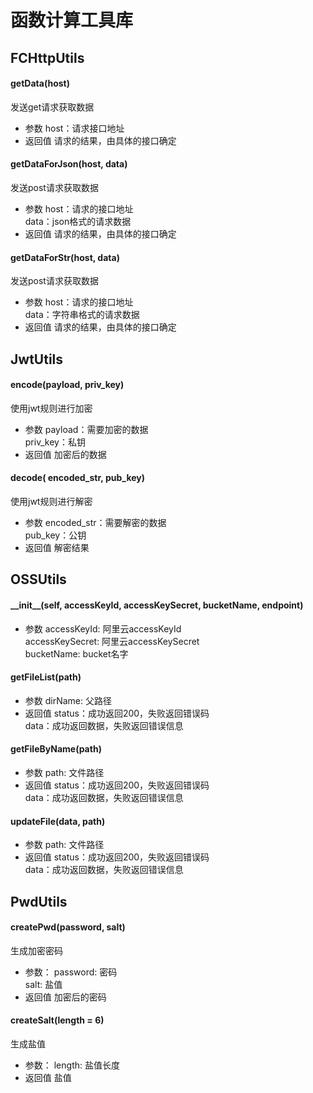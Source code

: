 # 函数计算工具库

## FCHttpUtils
#### getData(host)
发送get请求获取数据
- 参数
host：请求接口地址
- 返回值
请求的结果，由具体的接口确定
#### getDataForJson(host, data)
发送post请求获取数据
- 参数
host：请求的接口地址   
data：json格式的请求数据
- 返回值
请求的结果，由具体的接口确定
#### getDataForStr(host, data)
发送post请求获取数据
- 参数
host：请求的接口地址  
data：字符串格式的请求数据
- 返回值
请求的结果，由具体的接口确定

## JwtUtils
#### encode(payload, priv_key)
使用jwt规则进行加密
- 参数
payload：需要加密的数据  
priv_key：私钥
- 返回值
加密后的数据
#### decode( encoded_str, pub_key)
使用jwt规则进行解密
- 参数
encoded_str：需要解密的数据  
pub_key：公钥
- 返回值
解密结果

## OSSUtils
#### \_\_init__(self, accessKeyId, accessKeySecret, bucketName, endpoint)
- 参数
accessKeyId: 阿里云accessKeyId  
accessKeySecret: 阿里云accessKeySecret  
bucketName: bucket名字
#### getFileList(path)
- 参数
dirName: 父路径
- 返回值
status：成功返回200，失败返回错误码  
data：成功返回数据，失败返回错误信息

#### getFileByName(path)
- 参数
path: 文件路径
- 返回值
status：成功返回200，失败返回错误码  
data：成功返回数据，失败返回错误信息
#### updateFile(data, path)
- 参数
path: 文件路径
- 返回值
status：成功返回200，失败返回错误码  
data：成功返回数据，失败返回错误信息

## PwdUtils
#### createPwd(password, salt)
生成加密密码
- 参数：
password: 密码  
salt: 盐值
- 返回值
加密后的密码
#### createSalt(length = 6)
生成盐值
- 参数：
length: 盐值长度
- 返回值
盐值


